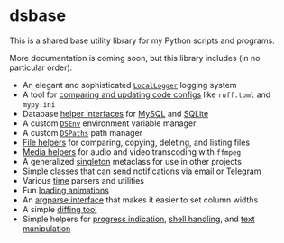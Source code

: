 # dsbase

This is a shared base utility library for my Python scripts and programs.

More documentation is coming soon, but this library includes (in no particular order):

- An elegant and sophisticated [`LocalLogger`](src/dsbase/log/local_logger.py) logging system
- A tool for [comparing and updating code configs](src/dsbase/configs/code_configs.py) like `ruff.toml` and `mypy.ini`
- Database [helper interfaces](src/dsbase/db/db_common.py) for [MySQL](src/dsbase/db/mysql_helper.py) and [SQLite](src/dsbase/db/sqlite_helper.py)
- A custom [`DSEnv`](src/dsbase/env/env.py) environment variable manager
- A custom [`DSPaths`](src/dsbase/paths.py) path manager
- [File helpers](src/dsbase/files/file_manager.py) for comparing, copying, deleting, and listing files
- [Media helpers](src/dsbase/media/media_manager.py) for audio and video transcoding with `ffmpeg`
- A generalized [singleton](src/dsbase/common/singleton.py) metaclass for use in other projects
- Simple classes that can send notifications via [email](src/dsbase/notifiers/send_mail.py) or [Telegram](src/dsbase/notifiers/send_telegram.py)
- Various [time](src/dsbase/time/time.py) parsers and utilities
- Fun [loading animations](src/dsbase/animation.py)
- An [argparse interface](src/dsbase/argparser.py) that makes it easier to set column widths
- A simple [diffing tool](src/dsbase/diff.py)
- Simple helpers for [progress indication](src/dsbase/progress.py), [shell handling](src/dsbase/shell.py), and [text manipulation](src/dsbase/text.py)
